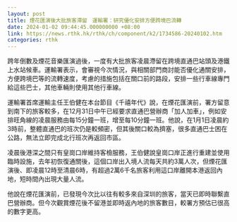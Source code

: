 ```yaml
---
layout: post
title: 煙花匯演後大批旅客滯留　運輸署：研究優化安排方便跨境巴流轉
date: 2024-01-02 09:44:45.000000000 +08:00
link: https://news.rthk.hk/rthk/ch/component/k2/1734586-20240102.htm
categories: rthk
---
```


跨年倒數及煙花音樂匯演過後，一度有大批旅客凌晨滯留在跨境直通巴站頭及港鐵上水站候車。運輸署表示，會審視今次情況，與相關部門商討能否優化通關安排，方便跨境巴等的流轉速度，考慮的措施包括在關口前的路段，安排一些行車線專門給這些巴士，其他車輛則使用其他行車線。

運輸署首席運輸主任王伯健在本台節目《千禧年代》說，在煙花匯演前，署方留意到南下的旅客較多，在12月31日中午已經要求直通巴營辦商「加人加車」，例如安排旺角線的凌晨服務由每15分鐘一班，增至每10分鐘一班。他說，在1月1日凌晨約3時前，整體直通巴的班次仍是較頻密，但其後關口較為擠塞，很多直通巴士困在公路，無法立即完成北行班次再返回市區。

凌晨後港深之間只有皇崗口岸維持客檢服務，王伯健說皇崗口岸正進行重建並使用臨時設施，去年初恢復通關後，這個口岸出入境人流每天共約3萬人次，但煙花匯演後、即凌晨12時至清晨6時，有超過2萬6千名旅客利用這口岸離開本港返回內地，短時間內出現大量人流。

他說在煙花匯演前，已發現今次比以往有較多來自深圳的旅客，當天已即時聯繫直巴營辦商。但今次觀賞煙花後不留港並即時返內地的旅客數目，較署方預估已很高的數字更高。
